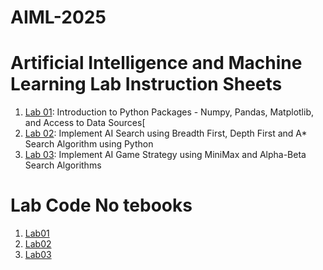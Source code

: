 # AIML-2025
# Artificial Intelligence and Machine Learning Lab Instruction Sheets
1. [Lab 01](): Introduction to Python Packages - Numpy, Pandas, Matplotlib, and Access to Data Sources[
2. [Lab 02](): Implement AI Search using Breadth First, Depth First and A* Search Algorithm using Python
3. [Lab 03](): Implement AI Game Strategy using MiniMax and Alpha-Beta Search Algorithms

# Lab Code No tebooks
1. [Lab01](https://github.com/Manikantasangani/AIML-2025/blob/main/Lab1%20manikanta.ipynb)
2. [Lab02](https://github.com/Manikantasangani/AIML-2025/blob/main/Lab2.ipynb)
3. [Lab03]()
